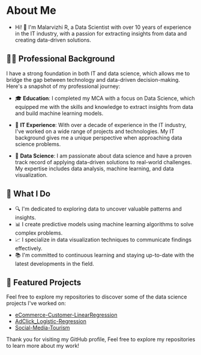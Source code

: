 # About Me

- Hi! 👋 I'm Malarvizhi R, a Data Scientist with over 10 years of experience in the IT industry, with a passion for extracting insights from data and creating data-driven solutions.
  
## 👨‍💻 Professional Background

I have a strong foundation in both IT and data science, which allows me to bridge the gap between technology and data-driven decision-making. 
Here's a snapshot of my professional journey:

- 🎓 **Education**: I completed my MCA with a focus on Data Science, which equipped me with the skills and knowledge to extract insights from data and build machine learning models.

- 💼 **IT Experience**: With over a decade of experience in the IT industry, I've worked on a wide range of projects and technologies. My IT background gives me a unique perspective when approaching data science problems.

- 🤖 **Data Science**: I am passionate about data science and have a proven track record of applying data-driven solutions to real-world challenges. My expertise includes data analysis, machine learning, and data visualization.

## 🚀 What I Do

- 🔍 I'm dedicated to exploring data to uncover valuable patterns and insights.
- 📊 I create predictive models using machine learning algorithms to solve complex problems.
- 📈 I specialize in data visualization techniques to communicate findings effectively.
- 📚 I'm committed to continuous learning and staying up-to-date with the latest developments in the field.

## 🌟 Featured Projects

Feel free to explore my repositories to discover some of the data science projects I've worked on:

- [eCommerce-Customer-LinearRegression](https://github.com/MalarvizhiRavi/eCommerce-Customer-LinearRegression)
- [AdClick_Logistic-Regression](https://github.com/MalarvizhiRavi/AdClick_Logistic-Regression)
- [Social-Media-Tourism](https://github.com/MalarvizhiRavi/Social-Media-Tourism)

Thank you for visiting my GitHub profile, Feel free to explore my repositories to learn more about my work!

